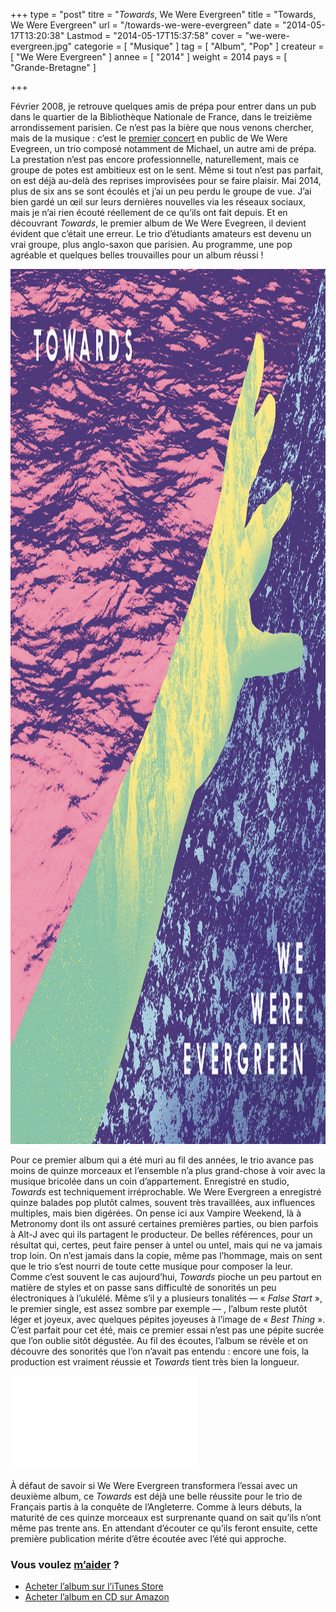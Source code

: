 +++
type = "post"
titre = "<em>Towards</em>, We Were Evergreen"
title = "Towards, We Were Evergreen"
url = "/towards-we-were-evergreen"
date = "2014-05-17T13:20:38"
Lastmod = "2014-05-17T15:37:58"
cover = "we-were-evergreen.jpg"
categorie = [ "Musique" ]
tag = [ "Album", "Pop" ]
createur = [ "We Were Evergreen" ]
annee = [ "2014" ]
weight = 2014
pays = [ "Grande-Bretagne" ]

+++

<p>Février 2008, je retrouve quelques amis de prépa pour entrer dans un pub dans le quartier de la Bibliothèque Nationale de France, dans le treizième arrondissement parisien. Ce n’est pas la bière que nous venons chercher, mais de la musique : c’est le <a href="https://www.facebook.com/photo.php?fbid=23169325436&amp;set=t.514445436&amp;type=3&amp;theater">premier concert</a> en public de We Were Evegreen, un trio composé notamment de Michael, un autre ami de prépa. La prestation n’est pas encore professionnelle, naturellement, mais ce groupe de potes est ambitieux est on le sent. Même si tout n’est pas parfait, on est déjà au-delà des reprises improvisées pour se faire plaisir. Mai 2014, plus de six ans se sont écoulés et j’ai un peu perdu le groupe de vue. J’ai bien gardé un œil sur leurs dernières nouvelles via les réseaux sociaux, mais je n’ai rien écouté réellement de ce qu’ils ont fait depuis. Et en découvrant <em>Towards</em>, le premier album de We Were Evegreen, il devient évident que c&rsquo;était une erreur. Le trio d’étudiants amateurs est devenu un vrai groupe, plus anglo-saxon que parisien. Au programme, une pop agréable et quelques belles trouvailles pour un album réussi !</p>
<div style="text-align:center;"><img class="aligncenter" src="we-were-evergreen-towards.jpg" alt="We were evergreen towards" title="we-were-evergreen-towards.jpg" width="1400" height="1400" /></div>
<p>Pour ce premier album qui a été muri au fil des années, le trio avance pas moins de quinze morceaux et l’ensemble n’a plus grand-chose à voir avec la musique bricolée dans un coin d’appartement. Enregistré en studio, <em>Towards</em> est techniquement irréprochable. We Were Evergreen a enregistré quinze balades pop plutôt calmes, souvent très travaillées, aux influences multiples, mais bien digérées. On pense ici aux Vampire Weekend, là à Metronomy dont ils ont assuré certaines premières parties, ou bien parfois à Alt-J avec qui ils partagent le producteur. De belles références, pour un résultat qui, certes, peut faire penser à untel ou untel, mais qui ne va jamais trop loin. On n’est jamais dans la copie, même pas l’hommage, mais on sent que le trio s’est nourri de toute cette musique pour composer la leur. Comme c’est souvent le cas aujourd’hui, <em>Towards</em> pioche un peu partout en matière de styles et on passe sans difficulté de sonorités un peu électroniques à l’ukulélé. Même s’il y a plusieurs tonalités — « <em>False Start</em> », le premier single, est assez sombre par exemple — , l’album reste plutôt léger et joyeux, avec quelques pépites joyeuses à l’image de « <em>Best Thing</em> ». C’est parfait pour cet été, mais ce premier essai n&rsquo;est pas une pépite sucrée que l&rsquo;on oublie sitôt dégustée. Au fil des écoutes, l&rsquo;album se révèle et on découvre des sonorités que l&rsquo;on n&rsquo;avait pas entendu : encore une fois, la production est vraiment réussie et <em>Towards</em> tient très bien la longueur.</p>
<div class="video-container"><iframe class="aligncenter" src="//www.youtube.com/embed/h_J_4q4LP74" frameborder="0" allowfullscreen></iframe></div>
<p>À défaut de savoir si We Were Evergreen transformera l’essai avec un deuxième album, ce <em>Towards</em> est déjà une belle réussite pour le trio de Français partis à la conquête de l’Angleterre. Comme à leurs débuts, la maturité de ces quinze morceaux est surprenante quand on sait qu’ils n&rsquo;ont même pas trente ans. En attendant d&rsquo;écouter ce qu&rsquo;ils feront ensuite, cette première publication mérite d&rsquo;être écoutée avec l&rsquo;été qui approche.</p>
<div class="amazon">
<h3>Vous voulez <a href="http://voiretmanger.fr/soutien/">m’aider</a> ?</h3>
<ul>
<li><a href="https://itunes.apple.com/fr/album/towards/id816373325">Acheter l’album sur l’iTunes Store</a></li>
<li><a href="http://www.amazon.fr/gp/product/B00J7VUFC6/ref=as_li_ss_tl?ie=UTF8&amp;tag=leblogdenic07-21&amp;linkCode=as2&amp;camp=1642&amp;creative=19458&amp;creativeASIN=B00J7VUFC6">Acheter l’album en CD sur Amazon</a></li>
</ul>
</div>

